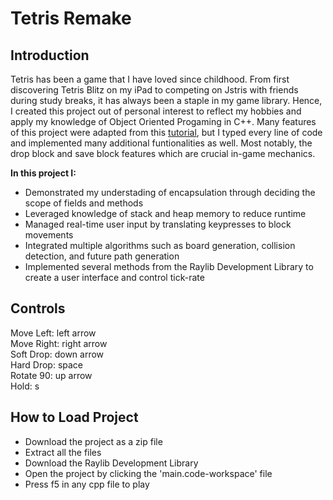 # Tetris Remake
## Introduction
Tetris has been a game that I have loved since childhood. From first discovering Tetris Blitz on my iPad to competing on Jstris with friends during study breaks, it has always been a staple in my game library. Hence, I created this project out of personal interest to reflect my hobbies and apply my knowledge of Object Oriented Progaming in C++. Many features of this project were adapted from this [tutorial](https://m.youtube.com/watch?si=uf-8EqsuYmcLMLbP&v=wVYKG_ch4yM&feature=youtu.be), but I typed every line of code and implemented many additional funtionalities as well. Most notably, the drop block and save block features which are crucial in-game mechanics.

**In this project I:**
- Demonstrated my understading of encapsulation through deciding the scope of fields and methods
- Leveraged knowledge of stack and heap memory to reduce runtime
- Managed real-time user input by translating keypresses to block movements
- Integrated multiple algorithms such as board generation, collision detection, and future path generation
- Implemented several methods from the Raylib Development Library to create a user interface and control tick-rate

## Controls
Move Left: left arrow\
Move Right:	right arrow\
Soft Drop:	down arrow\
Hard Drop:	space\
Rotate 90: up arrow\
Hold: s

## How to Load Project
- Download the project as a zip file
- Extract all the files
- Download the Raylib Development Library
- Open the project by clicking the 'main.code-workspace' file
- Press f5 in any cpp file to play

